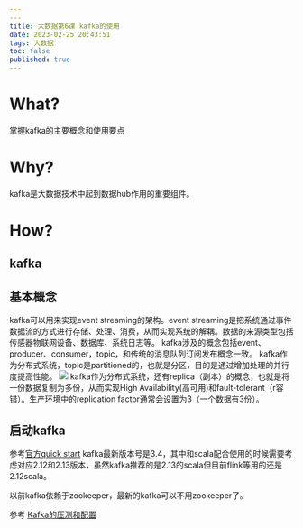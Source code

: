 ```yaml
---
---
title: 大数据第6课 kafka的使用
date: 2023-02-25 20:43:51
tags: 大数据
toc: false
published: true
---
```


# What?
掌握kafka的主要概念和使用要点

# Why?
kafka是大数据技术中起到数据hub作用的重要组件。

# How?
## kafka

## 基本概念
kafka可以用来实现event streaming的架构。event streaming是把系统通过事件数据流的方式进行存储、处理、消费，从而实现系统的解耦。数据的来源类型包括传感器物联网设备、数据库、系统日志等。
kafka涉及的概念包括event、producer、consumer，topic，和传统的消息队列订阅发布概念一致。
kafka作为分布式系统，topic是partitioned的，也就是分区，目的是通过增加处理的并行度提高性能。
![](https://cdn.jsdelivr.net/gh/tobyforever/uploadpic/upload/20230310172829.png)
kafka作为分布式系统，还有replica（副本）的概念，也就是将一份数据复制为多份，从而实现High Availability(高可用)和fault-tolerant（r容错）。生产环境中的replication factor通常会设置为3（一个数据有3份）。

## 启动kafka
参考[官方quick start](https://kafka.apache.org/quickstart)
kafka最新版本号是3.4，其中和scala配合使用的时候需要考虑对应2.12和2.13版本，虽然kafka推荐的是2.13的scala但目前flink等用的还是2.12scala。

以前kafka依赖于zookeeper，最新的kafka可以不用zookeeper了。



参考
[Kafka的压测和配置](https://blog.csdn.net/weixin_44275820/article/details/119869999)
